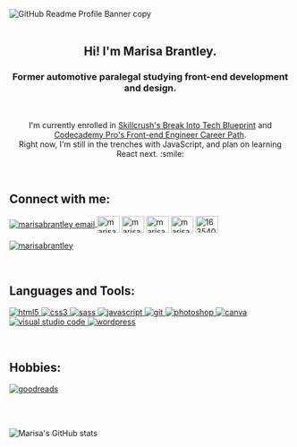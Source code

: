 ![GitHub Readme Profile Banner copy](https://user-images.githubusercontent.com/60168324/137659662-30dd7b29-f742-4b24-87fe-12fb99a9d72c.gif)
<br>
<br>

<h2 align=center>Hi! I'm Marisa Brantley.</h2>
<h3 align=center>Former automotive paralegal studying front-end development and design.</h3>
<br>
<p align="center"> I'm currently enrolled in <a href="https://skillcrush.com/break-into-tech-blueprint" target="blank">Skillcrush's Break Into Tech Blueprint</a> and <a href="https://www.codecademy.com/learn/paths/front-end-engineer-career-path" target="blank">Codecademy Pro's Front-end Engineer Career Path</a>. <br /> 
Right now, I'm still in the trenches with JavaScript, and plan on learning React next. :smile:
</p>
<br>
<h2 align="left">Connect with me:</h2>
<p align="left">
<a href="mailto: marisakbrantley@gmail.com" target="blank"><img align="center" src="https://img.icons8.com/dotty/40/000000/email.png" alt="marisabrantley email" />
</a>
<a href="https://instagram.com/marisab_oc" target="blank"><img align="center" src="https://raw.githubusercontent.com/rahuldkjain/github-profile-readme-generator/master/src/images/icons/Social/instagram.svg" alt="marisab_oc" height="30" width="40" /></a>
<a href="https://linkedin.com/in/marisabrantley" target="blank"><img align="center" src="https://raw.githubusercontent.com/rahuldkjain/github-profile-readme-generator/master/src/images/icons/Social/linked-in-alt.svg" alt="marisabrantley" height="30" width="40" /></a>
<a href="https://codepen.io/marisab" target="blank"><img align="center" src="https://raw.githubusercontent.com/rahuldkjain/github-profile-readme-generator/master/src/images/icons/Social/codepen.svg" alt="marisab" height="30" width="40" /></a>
<a href="https://dev.to/marisabrantley" target="blank"><img align="center" src="https://cdn.jsdelivr.net/npm/simple-icons@3.0.1/icons/dev-dot-to.svg" alt="marisabrantley" height="30" width="40" /></a>
<a href="https://stackoverflow.com/users/16354014" target="blank"><img align="center" src="https://raw.githubusercontent.com/rahuldkjain/github-profile-readme-generator/master/src/images/icons/Social/stack-overflow.svg" alt="16354014" height="30" width="40" /></a>
</p>
<p align="left">
<a href="https://twitter.com/marisabrantley" target="blank"> <img src="https://img.shields.io/twitter/follow/marisabrantley?logo=twitter&style=for-the-badge" alt="marisabrantley" /></a>
</p>
<br>
<h2 align="left">Languages and Tools:</h2>
<p align="left">
<a href="https://www.w3.org/html/" target="_blank"> <img src="https://img.shields.io/badge/HTML5-E34F26?style=for-the-badge&logo=html5&logoColor=white" alt="html5" /> </a>
<a href="https://www.w3schools.com/css/" target="_blank"> <img src="https://img.shields.io/badge/CSS3-1572B6?style=for-the-badge&logo=css3&logoColor=white" alt="css3" /> </a>
<a href="https://sass-lang.com" target="_blank"> <img src="https://img.shields.io/badge/Sass-CC6699?style=for-the-badge&logo=sass&logoColor=white" alt="sass" /> </a>
<a href="https://developer.mozilla.org/en-US/docs/Web/JavaScript" target="_blank"> <img src="https://img.shields.io/badge/JavaScript-323330?style=for-the-badge&logo=javascript&logoColor=F7DF1Eg" alt="javascript" </a>
<a href="https://git-scm.com/" target="_blank"> <img src="https://img.shields.io/badge/Git-F05032?style=for-the-badge&logo=git&logoColor=white" alt="git" </a>
<a href="https://www.adobe.com/products/photoshop.html" target="_blank"> <img src="https://img.shields.io/badge/Adobe%20Photoshop-31A8FF?style=for-the-badge&logo=Adobe%20Photoshop&logoColor=black" alt="photoshop" </a>
<a href="https://www.canva.com/" target="_blank"> <img src="https://img.shields.io/badge/Canva-%2300C4CC.svg?&style=for-the-badge&logo=Canva&logoColor=white" alt="canva" /> </a>
<a href="https://code.visualstudio.com/" target="_blank"> <img src="https://img.shields.io/badge/Visual_Studio_Code-0078D4?style=for-the-badge&logo=visual%20studio%20code&logoColor=white" alt="visual studio code" /> </a>
<a href=# target="_blank"> <img src="https://img.shields.io/badge/Wordpress-21759B?style=for-the-badge&logo=wordpress&logoColor=white" alt="wordpress" /> </a>
</p>
<br>
<h2 align="left">Hobbies:</h2>
<p align="left">
<a href="https://www.goodreads.com/user/show/4287311-marisa" target="_blank"><img src="https://img.shields.io/badge/Goodreads-372213?style=for-the-badge&logo=goodreads&logoColor=white" alt="goodreads" /></a>
</p>
<br>
<br>

![Marisa's GitHub stats](https://github-readme-stats.vercel.app/api?username=marisabrantley&show_icons=true&theme=graywhite)
